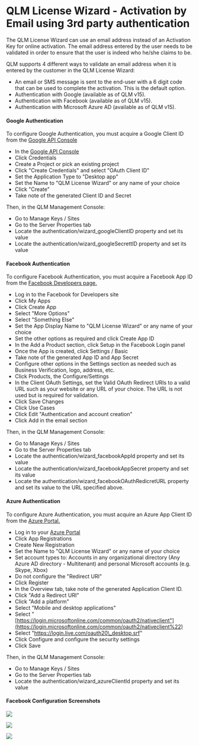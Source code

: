 # QLM License Wizard - Activation by Email using 3rd party authentication

The QLM License Wizard can use an email address instead of an Activation Key for online activation. The email address entered by the user needs to be validated in order to ensure that the user is indeed who he/she claims to be.

QLM supports 4 different ways to validate an email address when it is entered by the customer in the QLM License Wizard:

* An email or SMS message is sent to the end-user with a 6 digit code that can be used to complete the activation. This is the default option.
* Authentication with Google (available as of QLM v15).
* Authentication with Facebook (available as of QLM v15).
* Authentication with Microsoft Azure AD (available as of QLM v15).

#### Google Authentication

To configure Google Authentication, you must acquire a Google Client ID from the [Google API Console](https://console.developers.google.com/)

* In the [Google API Console](https://console.developers.google.com/)
* Click Credentials
* Create a Project or pick an existing project
* Click "Create Credentials" and select "OAuth Client ID"
* Set the Application Type to "Desktop app"
* Set the Name to "QLM License Wizard" or any name of your choice
* Click "Create"
* Take note of the generated Client ID and Secret

Then, in the QLM Management Console:

* Go to Manage Keys / Sites
* Go to the Server Properties tab
* Locate the authentication/wizard\_googleClientID property and set its value
* Locate the authentication/wizard\_googleSecrettID property and set its value

#### Facebook Authentication

To configure Facebook Authentication, you must acquire a Facebook App ID from the [Facebook Developers page.](https://developers.facebook.com/apps)

* Log in to the Facebook for Developers site
* Click My Apps
* Click Create App
* Select "More Options"
* Select "Something Else"
* Set the App Display Name to "QLM License Wizard" or any name of your choice
* Set the other options as required and click Create App ID
* In the Add a Product section, click Setup in the Facebook Login panel
* Once the App is created, click Settings / Basic
* Take note of the generated App ID and App Secret
* Configure other options in the Settings section as needed such as Business Verification, logo, address, etc.
* Click Products, the Configure/Settings
* In the Client OAuth Settings, set the Valid OAuth Redirect URIs to a valid URL such as your website or any URL of your choice. The URL is not used but is required for validation.
* Click Save Changes
* Click Use Cases
* Click Edit "Authentication and account creation"
* Click Add in the email section

Then, in the QLM Management Console:

* Go to Manage Keys / Sites
* Go to the Server Properties tab
* Locate the authentication/wizard\_facebookAppId property and set its value
* Locate the authentication/wizard\_facebookAppSecret property and set its value
* Locate the authentication/wizard\_facebookOAuthRedicretURL property and set its value to the URL specified above.

#### Azure Authentication

To configure Azure Authentication, you must acquire an Azure App Client ID from the [Azure Portal.](https://portal.azure.com/)

* Log in to your [Azure Portal](https://portal.azure.com/)
* Click App Registrations
* Create New Registration
* Set the Name to "QLM License Wizard" or any name of your choice
* Set account types to: Accounts in any organizational directory (Any Azure AD directory - Multitenant) and personal Microsoft accounts (e.g. Skype, Xbox)
* Do not configure the "Redirect URI"
* Click Register
* In the Overview tab, take note of the generated Application Client ID.&#x20;
* Click "Add a Redirect URI"
* Click "Add a platform"
* Select "Mobile and desktop applications"
* Select "[https://login.microsoftonline.com/common/oauth2/nativeclient"](https://login.microsoftonline.com/common/oauth2/nativeclient%22)
* Select "https://login.live.com/oauth20\_desktop.srf"
* Click Configure and configure the security settings
* Click Save

Then, in the QLM Management Console:

* Go to Manage Keys / Sites
* Go to the Server Properties tab
* Locate the authentication/wizard\_azureClientId property and set its value

&#x20;

#### Facebook Configuration Screenshots

![](https://support.soraco.co/hc/article\_attachments/16202019921044)

![](https://support.soraco.co/hc/article\_attachments/16202020429972)

![](https://support.soraco.co/hc/article\_attachments/16202021124500)
